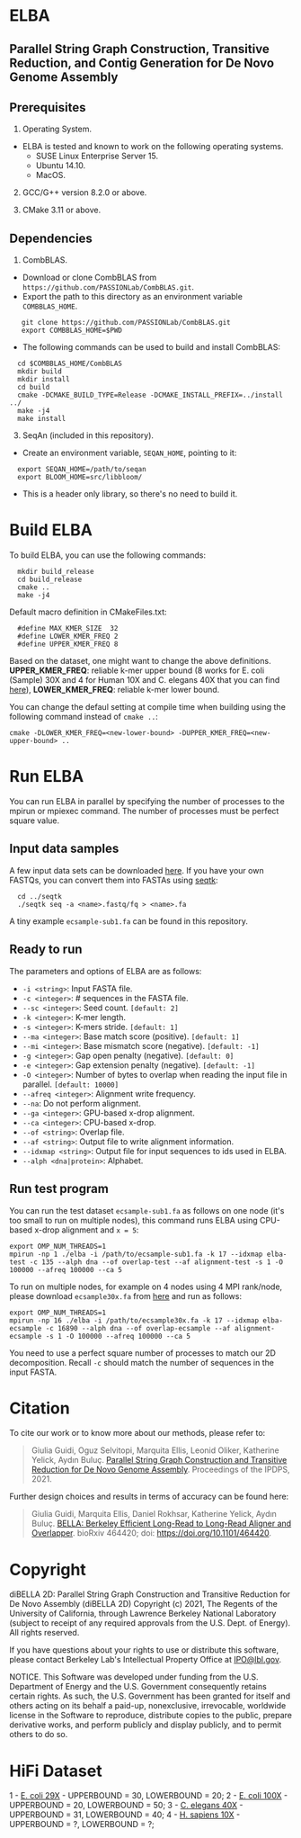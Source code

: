 # ELBA
## Parallel String Graph Construction, Transitive Reduction, and Contig Generation for De Novo Genome Assembly

## Prerequisites

1. Operating System.
  * ELBA is tested and known to work on the following operating systems.
    *  SUSE Linux Enterprise Server 15.
    *  Ubuntu 14.10.
    *  MacOS.
    
2. GCC/G++ version 8.2.0 or above.

3. CMake 3.11 or above.

## Dependencies
    
1. CombBLAS.
  * Download or clone CombBLAS from `https://github.com/PASSIONLab/CombBLAS.git`.
  * Export the path to this directory as an environment variable `COMBBLAS_HOME`.
   ```
      git clone https://github.com/PASSIONLab/CombBLAS.git
      export COMBBLAS_HOME=$PWD
   ```
  * The following commands can be used to build and install CombBLAS:
  ```
    cd $COMBBLAS_HOME/CombBLAS
    mkdir build
    mkdir install
    cd build
    cmake -DCMAKE_BUILD_TYPE=Release -DCMAKE_INSTALL_PREFIX=../install ../
    make -j4
    make install         
  ```
3. SeqAn (included in this repository).
  * Create an environment variable, `SEQAN_HOME`, pointing to it:
  ```
    export SEQAN_HOME=/path/to/seqan
    export BLOOM_HOME=src/libbloom/
  ```
  * This is a header only library, so there's no need to build it.

# Build ELBA
To build ELBA, you can use the following commands:
  ```
    mkdir build_release
    cd build_release
    cmake ..
    make -j4  
  ```
Default macro definition in CMakeFiles.txt:
  ```
    #define MAX_KMER_SIZE  32
    #define LOWER_KMER_FREQ 2
    #define UPPER_KMER_FREQ 8
  ```
Based on the dataset, one might want to change the above definitions. **UPPER_KMER_FREQ**: reliable k-mer upper bound (8 works for E. coli (Sample) 30X and 4 for Human 10X and C. elegans 40X that you can find [here](https://portal.nersc.gov/project/m1982/dibella.2d/inputs/)), **LOWER_KMER_FREQ**: reliable k-mer lower bound.

You can change the defaul setting at compile time when building using the following command instead of ```cmake ..```:
```
cmake -DLOWER_KMER_FREQ=<new-lower-bound> -DUPPER_KMER_FREQ=<new-upper-bound> .. 
```

# Run ELBA

You can run ELBA in parallel by specifying the number of processes to the mpirun or mpiexec command. The number of processes must be perfect square value.

## Input data samples
A few input data sets can be downloaded [here](https://portal.nersc.gov/project/m1982/dibella.2d/inputs/). If you have your own FASTQs, you can convert them into FASTAs using [seqtk](https://github.com/lh3/seqtk):

  ```
    cd ../seqtk
    ./seqtk seq -a <name>.fastq/fq > <name>.fa
  ```
A tiny example `ecsample-sub1.fa` can be found in this repository.

## Ready to run
The parameters and options of ELBA are as follows:
- ```-i <string>```: Input FASTA file.
- ```-c <integer>```: # sequences in the FASTA file.
- ```--sc <integer>```: Seed count. ```[default: 2]```
- ```-k <integer>```: K-mer length.
- ```-s <integer>```: K-mers stride. ```[default: 1]```
- ```--ma <integer>```: Base match score (positive). ```[default: 1]```
- ```--mi <integer>```: Base mismatch score (negative). ```[default: -1]```
- ```-g <integer>```: Gap open penalty (negative). ```[default: 0]```
- ```-e <integer>```: Gap extension penalty (negative). ```[default: -1]```
- ```-O <integer>```: Number of bytes to overlap when reading the input file in parallel. ```[default: 10000]```
- ```--afreq <integer>```: Alignment write frequency.
- ```--na```: Do not perform alignment.
- ```--ga <integer>```: GPU-based x-drop alignment.
- ```--ca <integer>```: CPU-based x-drop.
- ```--of <string>```: Overlap file.
- ```--af <string>```: Output file to write alignment information. 
- ```--idxmap <string>```: Output file for input sequences to ids used in ELBA.
- ```--alph <dna|protein>```: Alphabet.

## Run test program
You can run the test dataset ```ecsample-sub1.fa``` as follows on one node (it's too small to run on multiple nodes), this command runs ELBA using CPU-based x-drop alignment and ```x = 5```:
```
export OMP_NUM_THREADS=1
mpirun -np 1 ./elba -i /path/to/ecsample-sub1.fa -k 17 --idxmap elba-test -c 135 --alph dna --of overlap-test --af alignment-test -s 1 -O 100000 --afreq 100000 --ca 5
```
To run on multiple nodes, for example on 4 nodes using 4 MPI rank/node, please download ```ecsample30x.fa``` from [here](https://portal.nersc.gov/project/m1982/dibella.2d/inputs/) and run as follows:
```
export OMP_NUM_THREADS=1
mpirun -np 16 ./elba -i /path/to/ecsample30x.fa -k 17 --idxmap elba-ecsample -c 16890 --alph dna --of overlap-ecsample --af alignment-ecsample -s 1 -O 100000 --afreq 100000 --ca 5
```
You need to use a perfect square number of processes to match our 2D decomposition. Recall ```-c``` should match the number of sequences in the input FASTA.

# Citation
To cite our work or to know more about our methods, please refer to:

> Giulia Guidi, Oguz Selvitopi, Marquita Ellis, Leonid Oliker, Katherine Yelick, Aydın Buluç. [Parallel String Graph Construction and Transitive Reduction for De Novo Genome Assembly](https://arxiv.org/pdf/2010.10055.pdf). Proceedings of the IPDPS, 2021.

Further design choices and results in terms of accuracy can be found here:

> Giulia Guidi, Marquita Ellis, Daniel Rokhsar, Katherine Yelick, Aydın Buluç. [BELLA: Berkeley Efficient Long-Read to Long-Read Aligner and Overlapper](https://www.biorxiv.org/content/10.1101/464420v5.full.pdf). bioRxiv 464420; doi: https://doi.org/10.1101/464420.

# Copyright

diBELLA 2D: Parallel String Graph Construction and Transitive Reduction for De Novo Assembly (diBELLA 2D) Copyright (c) 2021, The Regents of the University of California, through Lawrence Berkeley National Laboratory (subject to receipt of any required approvals from the U.S. Dept. of Energy).  All rights reserved.

If you have questions about your rights to use or distribute this software, please contact Berkeley Lab's Intellectual Property Office at IPO@lbl.gov.

NOTICE. This Software was developed under funding from the U.S. Department of Energy and the U.S. Government consequently retains certain rights. As such, the U.S. Government has been granted for itself and others acting on its behalf a paid-up, nonexclusive, irrevocable, worldwide license in the Software to reproduce, distribute copies to the public, prepare derivative works, and perform publicly and display publicly, and to permit others to do so.

# HiFi Dataset

1 - [E. coli 29X](https://portal.nersc.gov/project/m1982/bella/ecoli_hifi_29x.fasta) - UPPERBOUND = 30, LOWERBOUND = 20;
2 - [E. coli 100X](https://portal.nersc.gov/project/m1982/bella/ecoli100x.fa) - UPPERBOUND = 20, LOWERBOUND = 50;
3 - [C. elegans 40X](https://portal.nersc.gov/project/m1982/bella/celegans_hifi_sim.40x.fa) - UPPERBOUND = 31, LOWERBOUND = 40;
4 - [H. sapiens 10X](https://portal.nersc.gov/project/m1982/bella/human10x.fa) - UPPERBOUND = ?, LOWERBOUND = ?;
